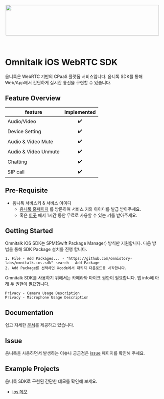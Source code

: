 <p align="center">
  <img src="https://github.com/Luna-omni/readmdtest/assets/125844802/a910cb80-de3b-44d8-9f37-0ccd08b9dd19" width="500" height="100">
</p><br/>

# Omnitalk iOS WebRTC SDK 

옴니톡은 WebRTC 기반의 CPaaS 플랫폼 서비스입니다. 옴니톡 SDK를 통해 Web/App에서 간단하게 실시간 통신을 구현할 수 있습니다.


## Feature Overview

| feature |  implemented |
|---|:---:|
|  Audio/Video |  ✔️ |
|  Device Setting |  ✔️ |
|  Audio & Video Mute |  ✔️ |
|  Audio & Video Unmute |  ✔️ |
|  Chatting |  ✔️ |
|  SIP call |  ✔️ |

## Pre-Requisite

- 옴니톡 서비스키 & 서비스 아이디
  - [옴니톡 홈페이지](https://omnitalk.io) 를 방문하여 서비스 키와 아이디를 발급 받아주세요.
  - 혹은 [이곳](https://omnitalk.io/demo/audio) 에서 1시간 동안 무료로 사용할 수 있는 키를 받아주세요.

## Getting Started

Omnitalk iOS SDK는 SPM(Swift Package Manager) 방식만 지원합니다.
다음 방법을 통해 SDK Package 설치를 진행 합니다.

```
1. File - Add Packages... - "https://github.com/omnistory-labs/omnitalk.ios.sdk" search - Add Package
2. Add Package를 선택하면 Xcode에서 패키지 다운로드를 시작합니다.
```

Omnitalk SDK를 사용하기 위해서는 카메라와 마이크 권한이 필요합니다. 앱 info에 아래 두 권한이 필요합니다.
```
Privacy - Camera Usage Description
Privacy - Microphone Usage Description
```

## Documentation

쉽고 자세한 [문서](https://docs.omnitalk.io/ios)를 제공하고 있습니다. 


## Issue 

옴니톡을 사용하면서 발생하는 이슈나 궁금점은  [issue](https://github.com/omnistory-labs/omnitalk.ios.sdk/issues) 페이지를 확인해 주세요.

## Example Projects

옴니톡 SDK로 구현된 간단한 데모를 확인해 보세요.
- [ios 데모](https://github.com/omnistory-labs/omnitalk.ios.sdk/tree/demo) 
